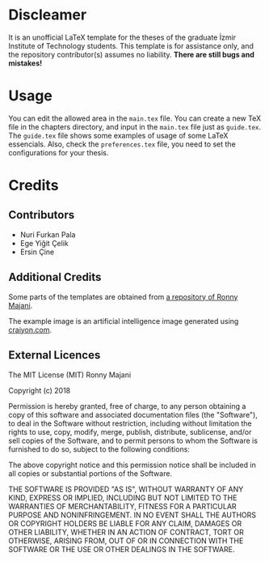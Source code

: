 # Discleamer
It is an unofficial LaTeX template for the theses of the graduate İzmir 
Institute of Technology students. This template is for assistance only, and the 
repository contributor(s) assumes no liability. 
**There are still bugs and mistakes!**

# Usage
You can edit the allowed area in the `main.tex` file. You can create a new TeX 
file in the chapters directory, and input in the `main.tex` file just as 
`guide.tex`. The `guide.tex` file shows some examples of usage of some LaTeX 
essencials. Also, check the `preferences.tex` file, you need to set the 
configurations for your thesis.

# Credits

## Contributors
- Nuri Furkan Pala
- Ege Yiğit Çelik
- Ersin Çine

## Additional Credits
Some parts of the templates are obtained from 
[a repository of Ronny Majani](https://github.com/ronnymajani/iyte-master-thesis-template).

The example image is an artificial intelligence image generated using 
[craiyon.com](https://www.craiyon.com/).

## External Licences
The MIT License (MIT) Ronny Majani

Copyright (c) 2018 

Permission is hereby granted, free of charge, to any person obtaining a copy
of this software and associated documentation files (the "Software"), to deal
in the Software without restriction, including without limitation the rights
to use, copy, modify, merge, publish, distribute, sublicense, and/or sell
copies of the Software, and to permit persons to whom the Software is
furnished to do so, subject to the following conditions:

The above copyright notice and this permission notice shall be included in all
copies or substantial portions of the Software.

THE SOFTWARE IS PROVIDED "AS IS", WITHOUT WARRANTY OF ANY KIND, EXPRESS OR
IMPLIED, INCLUDING BUT NOT LIMITED TO THE WARRANTIES OF MERCHANTABILITY,
FITNESS FOR A PARTICULAR PURPOSE AND NONINFRINGEMENT. IN NO EVENT SHALL THE
AUTHORS OR COPYRIGHT HOLDERS BE LIABLE FOR ANY CLAIM, DAMAGES OR OTHER
LIABILITY, WHETHER IN AN ACTION OF CONTRACT, TORT OR OTHERWISE, ARISING FROM,
OUT OF OR IN CONNECTION WITH THE SOFTWARE OR THE USE OR OTHER DEALINGS IN THE
SOFTWARE.
